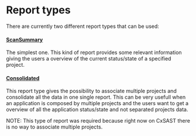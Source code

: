 # Report types

There are currently two different report types that can be used:

#### [ScanSummary](/pages/REPORT_TYPES_SCAN_SUMMARY)

The simplest one. This kind of report provides some relevant information giving the users a overview of the current status/state of a specified project.

#### [Consolidated](/pages/REPORT_TYPES_SCAN_CONSOLIDATED)

This report type gives the possibility to associate multiple projects and consolidate all the data in one single report. This can be very usefull when an application is composed by multiple projects and the users want to get a overview of all the application status/state and not separated projects data.

NOTE: This type of report was required because right now on CxSAST there is no way to associate multiple projects.